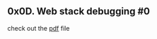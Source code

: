 ## 0x0D. Web stack debugging #0

check out the [pdf](./Project_0x0D.Webstackdebugging#0_ALXAfricaIntranet.pdf) file
